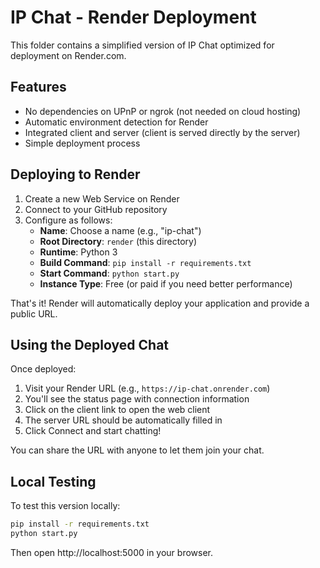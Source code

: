 # IP Chat - Render Deployment

This folder contains a simplified version of IP Chat optimized for deployment on Render.com.

## Features

- No dependencies on UPnP or ngrok (not needed on cloud hosting)
- Automatic environment detection for Render
- Integrated client and server (client is served directly by the server)
- Simple deployment process

## Deploying to Render

1. Create a new Web Service on Render
2. Connect to your GitHub repository
3. Configure as follows:
   - **Name**: Choose a name (e.g., "ip-chat")
   - **Root Directory**: `render` (this directory)
   - **Runtime**: Python 3
   - **Build Command**: `pip install -r requirements.txt`
   - **Start Command**: `python start.py`
   - **Instance Type**: Free (or paid if you need better performance)

That's it! Render will automatically deploy your application and provide a public URL.

## Using the Deployed Chat

Once deployed:

1. Visit your Render URL (e.g., `https://ip-chat.onrender.com`)
2. You'll see the status page with connection information
3. Click on the client link to open the web client
4. The server URL should be automatically filled in
5. Click Connect and start chatting!

You can share the URL with anyone to let them join your chat.

## Local Testing

To test this version locally:

```bash
pip install -r requirements.txt
python start.py
```

Then open http://localhost:5000 in your browser. 
